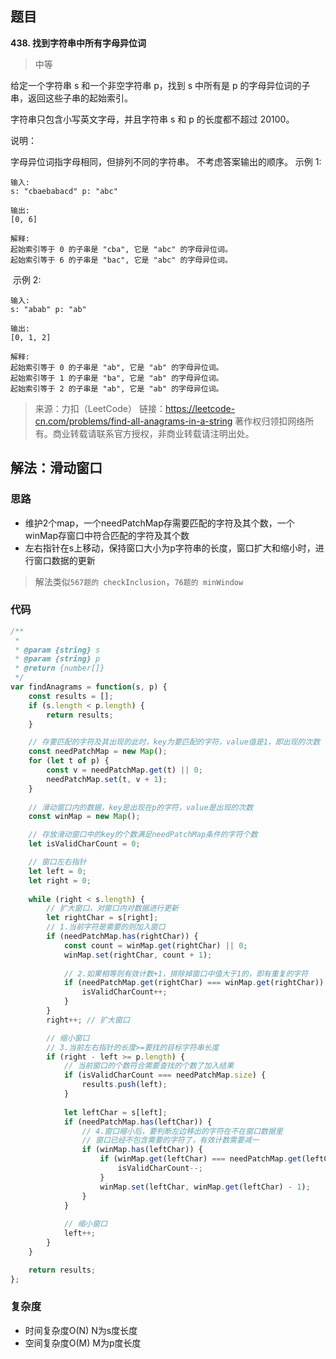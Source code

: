 ## 题目
**438. 找到字符串中所有字母异位词**
>中等

给定一个字符串 s 和一个非空字符串 p，找到 s 中所有是 p 的字母异位词的子串，返回这些子串的起始索引。

字符串只包含小写英文字母，并且字符串 s 和 p 的长度都不超过 20100。

说明：

字母异位词指字母相同，但排列不同的字符串。
不考虑答案输出的顺序。
示例 1:

```
输入:
s: "cbaebabacd" p: "abc"

输出:
[0, 6]

解释:
起始索引等于 0 的子串是 "cba", 它是 "abc" 的字母异位词。
起始索引等于 6 的子串是 "bac", 它是 "abc" 的字母异位词。
```
 示例 2:
```
输入:
s: "abab" p: "ab"

输出:
[0, 1, 2]

解释:
起始索引等于 0 的子串是 "ab", 它是 "ab" 的字母异位词。
起始索引等于 1 的子串是 "ba", 它是 "ab" 的字母异位词。
起始索引等于 2 的子串是 "ab", 它是 "ab" 的字母异位词。
```
>来源：力扣（LeetCode）
链接：https://leetcode-cn.com/problems/find-all-anagrams-in-a-string
著作权归领扣网络所有。商业转载请联系官方授权，非商业转载请注明出处。

## 解法：滑动窗口
### 思路
* 维护2个map，一个needPatchMap存需要匹配的字符及其个数，一个winMap存窗口中符合匹配的字符及其个数
* 左右指针在s上移动，保持窗口大小为p字符串的长度，窗口扩大和缩小时，进行窗口数据的更新
>解法类似`567题的 checkInclusion`，`76题的 minWindow`
### 代码
```js
/**
 * 
 * @param {string} s
 * @param {string} p
 * @return {number[]}
 */
var findAnagrams = function(s, p) {
    const results = [];
    if (s.length < p.length) {
        return results;
    }

    // 存要匹配的字符及其出现的此时，key为要匹配的字符，value值是1，即出现的次数
    const needPatchMap = new Map();
    for (let t of p) {
        const v = needPatchMap.get(t) || 0;
        needPatchMap.set(t, v + 1);
    }
   
    // 滑动窗口内的数据，key是出现在p的字符，value是出现的次数
    const winMap = new Map();

    // 存放滑动窗口中的key的个数满足needPatchMap条件的字符个数
    let isValidCharCount = 0; 

    // 窗口左右指针
    let left = 0;
    let right = 0;
    
    while (right < s.length) {
        // 扩大窗口，对窗口内对数据进行更新
        let rightChar = s[right];
        // 1.当前字符是需要的则加入窗口
        if (needPatchMap.has(rightChar)) {
            const count = winMap.get(rightChar) || 0;
            winMap.set(rightChar, count + 1);
            
            // 2.如果相等则有效计数+1，排除掉窗口中值大于1的，即有重复的字符
            if (needPatchMap.get(rightChar) === winMap.get(rightChar)) {
                isValidCharCount++;
            }
        } 
        right++; // 扩大窗口    

        // 缩小窗口
        // 3.当前左右指针的长度>=要找的目标字符串长度
        if (right - left >= p.length) {
            // 当前窗口的个数符合需要查找的个数了加入结果
            if (isValidCharCount === needPatchMap.size) {
                results.push(left);
            }
  
            let leftChar = s[left];
            if (needPatchMap.has(leftChar)) {
                // 4.窗口缩小后，要判断左边移出的字符在不在窗口数据里
                // 窗口已经不包含需要的字符了，有效计数需要减一
                if (winMap.has(leftChar)) {
                    if (winMap.get(leftChar) === needPatchMap.get(leftChar)) {
                        isValidCharCount--;
                    }
                    winMap.set(leftChar, winMap.get(leftChar) - 1);
                }
            }
            
            // 缩小窗口
            left++;
        }      
    }

    return results;
};
```
### 复杂度
* 时间复杂度O(N) N为s度长度
* 空间复杂度O(M) M为p度长度